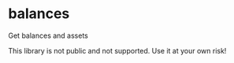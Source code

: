# balances
Get balances and assets

This library is not public and not supported. Use it at your own risk!
